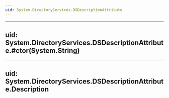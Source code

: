```yaml
---
uid: System.DirectoryServices.DSDescriptionAttribute
---
```


---
uid: System.DirectoryServices.DSDescriptionAttribute.#ctor(System.String)
---

---
uid: System.DirectoryServices.DSDescriptionAttribute.Description
---
